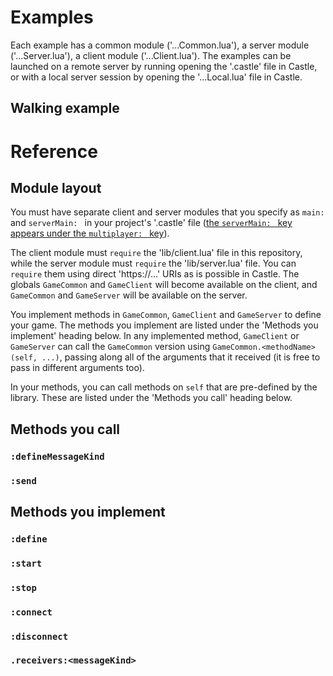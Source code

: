 # Examples

Each example has a common module ('...Common.lua'), a server module ('...Server.lua'), a client module ('...Client.lua'). The examples can be launched on a remote server by running opening the '.castle' file in Castle, or with a local server session by opening the '...Local.lua' file in Castle.

## Walking example

# Reference

## Module layout

You must have separate client and server modules that you specify as `main: ` and `serverMain: ` in your project's '.castle' file ([the `serverMain: ` key appears under the `multiplayer: ` key](https://castle.games/documentation/reference/castle-project-file-reference)).

The client module must `require` the 'lib/client.lua' file in this repository, while the server module must `require` the 'lib/server.lua' file. You can `require` them using direct 'https://...' URIs as is possible in Castle. The globals `GameCommon` and `GameClient` will become available on the client, and `GameCommon` and `GameServer` will be available on the server.

You implement methods in `GameCommon`, `GameClient` and `GameServer` to define your game. The methods you implement are listed under the 'Methods you implement' heading below. In any implemented method, `GameClient` or `GameServer` can call the `GameCommon` version using `GameCommon.<methodName>(self, ...)`, passing along all of the arguments that it received (it is free to pass in different arguments too).

In your methods, you can call methods on `self` that are pre-defined by the library. These are listed under the 'Methods you call' heading below.

## Methods you call

### `:defineMessageKind`

### `:send`

## Methods you implement

### `:define`

### `:start`

### `:stop`

### `:connect`

### `:disconnect`

### `.receivers:<messageKind>`